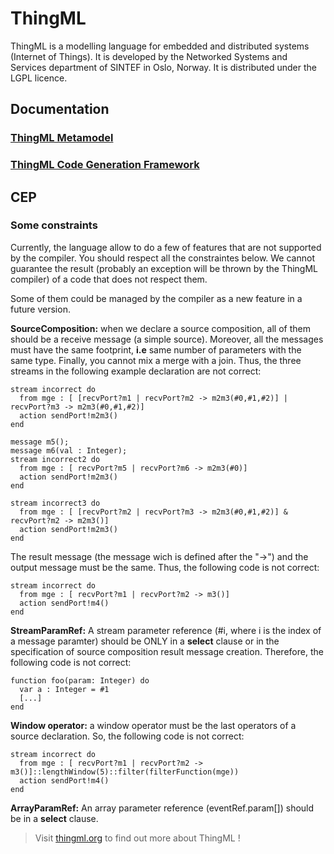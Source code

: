ThingML
=======

ThingML is a modelling language for embedded and distributed systems (Internet of Things).
It is developed by the Networked Systems and Services department of SINTEF in Oslo, Norway.
It is distributed under the LGPL licence.

## Documentation

### [ThingML Metamodel](https://github.com/SINTEF-9012/ThingML/blob/master/org.thingml.model/README.md)

### [ThingML Code Generation Framework](https://github.com/SINTEF-9012/ThingML/blob/master/compilers/README.md)

## CEP

### Some constraints
Currently, the language allow to do a few of features that are not supported by the compiler. You should respect all the constraintes below. We cannot guarantee the result (probably an exception will be thrown by the ThingML compiler) of a code that does not respect them.

Some of them could be managed by the compiler as a new feature in a future version.

**SourceComposition:** when we declare a source composition, all of them should be a receive message (a simple source). Moreover, all the messages must have the same footprint, __i.e__ same number of parameters with the same type. Finally, you cannot mix a merge with a join. Thus, the three streams in the following example declaration are not correct:
```
stream incorrect do
  from mge : [ [recvPort?m1 | recvPort?m2 -> m2m3(#0,#1,#2)] | recvPort?m3 -> m2m3(#0,#1,#2)]
  action sendPort!m2m3()      
end 

message m5();
message m6(val : Integer);
stream incorrect2 do
  from mge : [ recvPort?m5 | recvPort?m6 -> m2m3(#0)]
  action sendPort!m2m3()
end

stream incorrect3 do
  from mge : [ [recvPort?m2 | recvPort?m3 -> m2m3(#0,#1,#2)] & recvPort?m2 -> m2m3()]
  action sendPort!m2m3()
end
```
The result message (the message wich is defined after the "->") and the output message must be the same. Thus, the following code is not correct:
```
stream incorrect do
  from mge : [ recvPort?m1 | recvPort?m2 -> m3()]
  action sendPort!m4() 
end
```

**StreamParamRef:** A stream parameter reference (#i, where i is the index of a message paramter) should be ONLY in a **select** clause or in the specification of source composition result message creation. Therefore, the following code is not correct:
```
function foo(param: Integer) do
  var a : Integer = #1
  [...]
end
```

**Window operator:** a window operator must be the last operators of a source declaration. So, the following code is not correct:
```
stream incorrect do
  from mge : [ recvPort?m1 | recvPort?m2 -> m3()]::lengthWindow(5)::filter(filterFunction(mge))
  action sendPort!m4() 
end
```

**ArrayParamRef:** An array parameter reference (eventRef.param[]) should be in a **select** clause.

> Visit [thingml.org](http://www.thingml.org) to find out more about ThingML !
